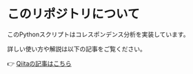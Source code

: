 # このリポジトリについて

このPythonスクリプトはコレスポンデンス分析を実装しています。


詳しい使い方や解説は以下の記事をご覧ください。

👉 [Qiitaの記事はこちら](https://qiita.com/iwakazusuwa/items/1cd838406bc2298fa28d)

